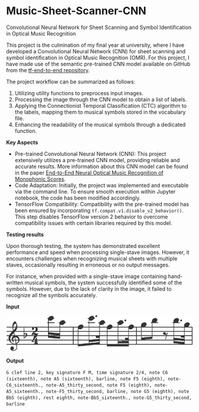 # Music-Sheet-Scanner-CNN
Convolutional Neural Network for Sheet Scanning and Symbol Identification in Optical Music Recognition

This project is the culmination of my final year at university, where I have developed a Convolutional Neural Network (CNN) for sheet scanning and symbol identification in Optical Music Recognition (OMR). For this project, I have made use of the semantic pre-trained CNN model available on GitHub from the [tf-end-to-end repository](https://github.com/OMR-Research/tf-end-to-end).
  
The project workflow can be summarized as follows:

1. Utilizing utility functions to preprocess input images.
2. Processing the image through the CNN model to obtain a list of labels.
3. Applying the Connectionist Temporal Classification (CTC) algorithm to the labels, mapping them to musical symbols stored in the vocabulary file.
4. Enhancing the readability of the musical symbols through a dedicated function.
  
  
  **Key Aspects**
  
  * Pre-trained Convolutional Neural Network (CNN): This project extensively utilizes a pre-trained CNN model, providing reliable and accurate results. More information about this CNN model can be found in the paper [End-to-End Neural Optical Music Recognition of Monophonic Scores](https://www.mdpi.com/2076-3417/8/4/606).
  * Code Adaptation: Initially, the project was implemented and executable via the command line. To ensure smooth execution within Jupyter notebook, the code has been modified accordingly.
  * TensorFlow Compatibility: Compatibility with the pre-trained model has been ensured by incorporating ```tf.compat.v1.disable_v2_behavior()```. This step disables TensorFlow version 2 behavior to overcome compatibility issues with certain libraries required by this model.

  
  **Testing results**
  
  Upon thorough testing, the system has demonstrated excellent performance and speed when processing single-stave images. However, it encounters challenges when recognizing musical sheets with multiple staves, occasionally resulting in erroneous or no output messages.

For instance, when provided with a single-stave image containing hand-written musical symbols, the system successfully identified some of the symbols. However, due to the lack of clarity in the image, it failed to recognize all the symbols accurately.
  
  
  **Input**
  
  ![Input](Stave.png)
  
  **Output**
  
```G clef line 2, key signature F M, time signature 2/4, note C6 (sixteenth), note A5 (sixteenth), barline, note F5 (eighth), note-C6_sixteenth., note-A5_thirty_second, note F5 (eighth), note-A5_sixteenth., note-F5_thirty_second, barline, note G5 (eighth), note Bb5 (eighth), rest eighth, note-Bb5_sixteenth., note-G5_thirty_second, barline```
